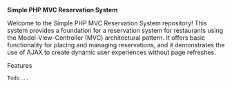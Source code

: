 **Simple PHP MVC Reservation System**

Welcome to the Simple PHP MVC Reservation System repository! This system provides a foundation for a reservation system for restaurants using the Model-View-Controller (MVC) architectural pattern. It offers basic functionality for placing and managing reservations, and it demonstrates the use of AJAX to create dynamic user experiences without page refreshes.

Features

    Todo...
